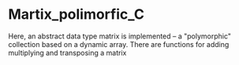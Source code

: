 # Martix_polimorfic_C
Here, an abstract data type matrix is implemented – a "polymorphic" collection
based on a dynamic array. There are functions for adding multiplying and transposing a matrix
